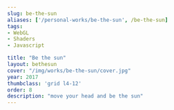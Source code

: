 ```yaml
---
slug: be-the-sun
aliases: ['/personal-works/be-the-sun', /be-the-sun]
tags:
- WebGL
- Shaders
- Javascript

title: "Be the sun"
layout: bethesun
cover: "/img/works/be-the-sun/cover.jpg"
year: 2017
thumbclass: 'grid l4-12'
order: 8
description: "move your head and be the sun"
---
```


